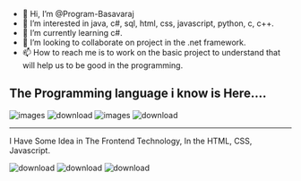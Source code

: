 - 👋 Hi, I’m @Program-Basavaraj
- 👀 I’m interested in java, c#, sql, html, css, javascript, python, c, c++.
- 🌱 I’m currently learning c#.
- 💞️ I’m looking to collaborate on project in the .net framework.
- 📫 How to reach me is to work on the basic project to understand that will help us to be good in the programming.

The Programming language i know is Here....
-----------------------------------------------------------
![images](https://user-images.githubusercontent.com/93095238/210180685-911f2833-9f6c-45d6-a2b5-d7fce555ffd1.png)
![download](https://user-images.githubusercontent.com/93095238/210180693-b7d567a4-01ea-4031-8bb4-9f0054b34de8.png)
![images](https://user-images.githubusercontent.com/93095238/210180974-4b737095-8ab8-4c9f-b272-a2b30389e734.jpg)
![download](https://user-images.githubusercontent.com/93095238/210181091-8ec3024d-171d-4522-8e05-a5461f6b6b2c.jpg)

-------------------------------------------------------------------------
I Have Some Idea in The Frontend Technology, In the HTML, CSS, Javascript.

![download](https://user-images.githubusercontent.com/93095238/210180261-6278fdf6-edb3-43e6-b98c-b82f69b9fbb2.png)
![download](https://user-images.githubusercontent.com/93095238/210180297-a920b7b9-9484-49b5-8ea4-2d046b83d0c9.png)
![download](https://user-images.githubusercontent.com/93095238/210180307-2adb789e-e2e9-4437-87f4-dd621788aff8.jpg)



<!---
Program-Basavaraj/Program-Basavaraj is a ✨ special ✨ repository because its `README.md` (this file) appears on your GitHub profile.
You can click the Preview link to take a look at your changes.
--->
